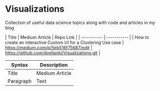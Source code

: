 # Visualizations

Collection of useful data science topics along with code and articles in my blog

| Title | Medium Article | Repo Link | 
| ----------- | ----------- |
| How to create an interactive Custom UI for a Clustering Use case |  https://medium.com/p/5eb516f75687/edit | https://github.com/dvellanki/Visualizations.git |

| Syntax | Description |
| ----------- | ----------- |
| Title | Medium Article | Repo Link |
| Paragraph | Text |
